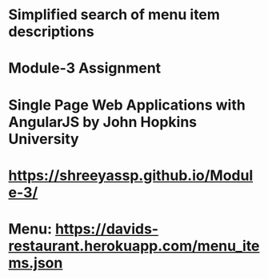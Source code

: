 # Simplified search of menu item descriptions
# Module-3 Assignment
# Single Page Web Applications with AngularJS by John Hopkins University
# https://shreeyassp.github.io/Module-3/
# Menu: https://davids-restaurant.herokuapp.com/menu_items.json
